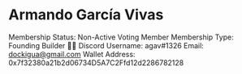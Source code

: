 # Armando García Vivas

Membership Status: Non-Active Voting Member
Membership Type: Founding Builder 🧑‍🚀 
Discord Username: agav#1326
Email: dockigua@gmail.com
Wallet Address: 0x7f32380a21b2d06734D5A7C2Ffd12d2286782128